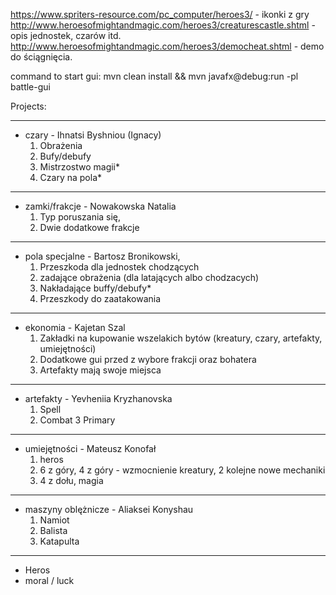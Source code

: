 https://www.spriters-resource.com/pc_computer/heroes3/ - ikonki z
gry http://www.heroesofmightandmagic.com/heroes3/creaturescastle.shtml - opis jednostek, czarów
itd. http://www.heroesofmightandmagic.com/heroes3/democheat.shtml - demo do ściągnięcia.

command to start gui: mvn clean install && mvn javafx@debug:run -pl battle-gui

Projects:

-------------------------------------------------------------------------------------------------

- czary - Ihnatsi Byshniou (Ignacy)
    1. Obrażenia
    2. Bufy/debufy
    3. Mistrzostwo magii*
    4. Czary na pola*
-------------------------------------------------------------------------------------------------

- zamki/frakcje - Nowakowska Natalia
    1. Typ poruszania się,
    2. Dwie dodatkowe frakcje
-------------------------------------------------------------------------------------------------

- pola specjalne - Bartosz Bronikowski, 
    1. Przeszkoda dla jednostek chodzących 
    2. zadające obrażenia (dla latających albo chodzacych)
    3. Nakładające buffy/debufy*
    4. Przeszkody do zaatakowania
-------------------------------------------------------------------------------------------------

- ekonomia - Kajetan Szal
    1. Zakładki na kupowanie wszelakich bytów (kreatury, czary, artefakty, umiejętności)
    2. Dodatkowe gui przed z wybore frakcji oraz bohatera
    3. Artefakty mają swoje miejsca
-------------------------------------------------------------------------------------------------

- artefakty - Yevheniia Kryzhanovska
    1. Spell
    2. Combat 3 Primary
-------------------------------------------------------------------------------------------------

- umiejętności - Mateusz Konofał
    1. heros
    2. 6 z góry, 4 z góry - wzmocnienie kreatury, 2 kolejne nowe mechaniki
    3. 4 z dołu, magia
-------------------------------------------------------------------------------------------------

- maszyny oblężnicze - Aliaksei Konyshau
    1. Namiot
    2. Balista
    3. Katapulta
-------------------------------------------------------------------------------------------------

- Heros
- moral / luck